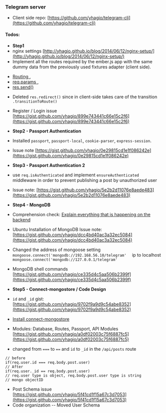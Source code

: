 ### Telegram server

* Client side repo: [https://github.com/yhagio/telegram-cli](https://github.com/yhagio/telegram-cli)

#### Todos:
* **Step1**
* nginx settings [http://yhagio.github.io/blog/2014/06/12/nginx-setup/](http://yhagio.github.io/blog/2014/06/12/nginx-setup/)
* Implement all the routes required by the ember.js app with the same dummy data from the previously used fixtures adapter (client side). 
- [Routing ](http://expressjs.com/4x/api.html#app.VERB), 
- [req.params ](http://expressjs.com/4x/api.html#req.params), 
- [res.send()](http://expressjs.com/4x/api.html#res.send)

* Deleted `res.redirect()` since in client-side takes care of the transition `.transitionToRoute()`

* Register / Login issue [https://gist.github.com/yhagio/899e743441c66e15c2f6](https://gist.github.com/yhagio/899e743441c66e15c2f6)

* **Step2 - Passport Authentication**
* Installed `passport`, `passport-local`, `cookie-parser`, `express-session`.
* Issue note [https://gist.github.com/yhagio/0e29815cd1e1f086242e](https://gist.github.com/yhagio/0e29815cd1e1f086242e)

* **Step3 - Passport Authentication 2**
* use `req.isAuthenticated` and implement `ensureAuthenticated` middleware in order to prevent publishing a post by unauthorized user
* Issue note: [https://gist.github.com/yhagio/5e2b2d11076e8aede483](https://gist.github.com/yhagio/5e2b2d11076e8aede483)

* **Step4 - MongoDB**
* Comprehension check: [Explain everything that is happening on the backend](https://gist.github.com/yhagio/7394b91dfe236ef48814)
* Ubuntu Installation of MongoDB Issue note: [https://gist.github.com/yhagio/dcc4bd40ac3a32ec5084](https://gist.github.com/yhagio/dcc4bd40ac3a32ec5084)
* Changed the address of mongoose setting `mongoose.connect('mongodb://192.168.56.10/telegram'	` ip to localhost `mongoose.connect('mongodb://127.0.0.1/telegram'	`
* MongoDB shell commands [https://gist.github.com/yhagio/ce335d4c5aa506b2399f](https://gist.github.com/yhagio/ce335d4c5aa506b2399f)

* **Step5 - Connect-mongostore / Code Design**
* `id` and `_id` gist: [https://gist.github.com/yhagio/9702f9a9d9c54abe8352](https://gist.github.com/yhagio/9702f9a9d9c54abe8352)
* [Install connect-mongostore](https://github.com/diversario/connect-mongostore)
* Modules: Database, Routes, Passport, API Modules [https://gist.github.com/yhagio/a0df02003c75f6887fc5](https://gist.github.com/yhagio/a0df02003c75f6887fc5)
* changed from `===` to `==` and `id` to `_id` in the `/api/posts` route
```
// before
if(req.user.id === req.body.post.user)
// After
if(req.user._id == req.body.post.user)
// req.user type is object, req.body.post.user type is string
// mongo objectID
```
* Post Schema issue [https://gist.github.com/yhagio/5f41cd1f15a67c3d7053](https://gist.github.com/yhagio/5f41cd1f15a67c3d7053)
* Code organization
-- Moved User Schema
